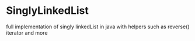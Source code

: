 # SinglyLinkedList
full implementation of singly linkedList in java with helpers such as reverse() iterator and more
